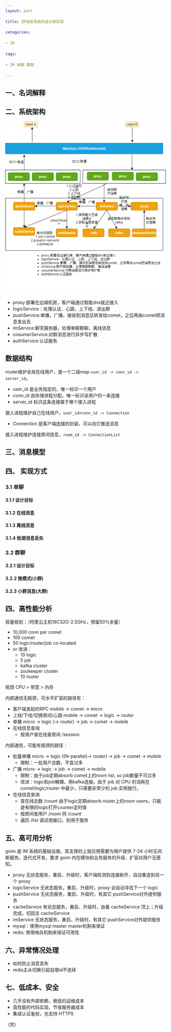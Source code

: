```yaml
---
layout: post

title: IM消息系统的设计和实现

categories:

- IM

tags:

- IM 单聊 群聊

---
```

## 一、名词解释

## 二、系统架构


![](https://github.com/zhangchuhu/zhangchuhu.github.io/blob/master/image/201611/goim.png)


* proxy:部署在边缘机房，客户端通过智能dns就近接入
* logicService：处理认证、心跳、上下线、进出群
* pushService:单播，广播，接收到消息后转发给comet，之后再由comet把消息发出去
* imService:聊天服务器，处理单聊群聊，离线消息
* cosumerService:对群消息进行异步写扩散
* authService:认证服务

## 数据结构

router维护全局在线用户，是一个二级map `user_id -> conn_id -> server_id`。

* user_id 是业务指定的，唯一标识一个用户
* conn_id 由存储进程分配，唯一标识该用户的一条连接
* server_id 标识这条连接属于哪个接入进程

接入进程维护自己在线用户，`user_id+conn_id -> Connection`

* Connection 是客户端连接的封装，可以向它推送消息

接入进程维护连接房间信息，`room_id -> ConnectionList`

## 三、消息模型

## 四、 实现方式

### 3.1 单聊

#### 3.1.1 设计目标

#### 3.1.2 在线消息

#### 3.1.3 离线消息

#### 3.1.4 检测消息丢失

### 3.2 群聊

#### 3.2.1 设计目标
#### 3.2.2 推模式(小群)
#### 3.2.3 小群消息(大群)
## 四、高性能分析

容量规划：（阿里云主机16C32G-2.5GHz，预留50%余量）

* 10,000 conn per comet
* 100 comet
* 50 logic/router/job co-located
* or 改进：
  + 10 logic
  + 5 job
  + kafka cluster
  + zookeeper cluster
  + 10 router

瓶颈 CPU > 带宽 > 内存

内部通信无瓶颈，可水平扩容的路径有：

* 客户端发起的RPC mobile -> comet -> micro
* 上线/下线/切换房间/心跳 mobile -> comet -> logic -> router
* 单播 micro -> logic (-> router) -> job -> comet -> mobile
* 在线信息查询
  + 按用户查在线查房间 /session

内部通信，可能有瓶颈的路径：

* 批量单播  micro -> logic ((N-parallel)-> router) -> job -> comet -> mobile
  + 限制：一批用户总数，不宜过多
* 广播 micro -> logic -> job -> comet -> mobile
  + 限制：由于job定期absorb comet上的room list, so job数量不可过多
  + 改进：logic和job解耦，用kafka连接。由于 job 对 CPU 的消耗在 comet/logic/router 中最少，只需要非常少的 job 实例就行。
* 在线信息查询
  + 查在线总数 /count 由于logic定期absorb router上的room users，只能是有限的logic打开counter定时查
  + 按房间查用户 /room 同 /count
  + 遍历 /list 调试用接口，别用于服务

## 五、高可用分析

goim 是 IM 系统的基础设施，其支撑的上层应用需要为用户提供 7-24 小时无间断服务。迭代式开发，要求 goim 内在模块和业务服务的升级、扩容对用户无感知。

* proxy 无状态服务，重启、升级时，客户端检测到连接断开，自动重连到另一个 proxy
* logicService 无状态服务，重启、升级时，proxy 会自动寻找下一个 logic
* pushService 无状态服务，重启、升级时，有其它 pushService对外提供服务
* cacheService 有状态服务，重启、升级时，由备 cacheService 顶上；升级完成，切回主 cacheService
* imService 无状态服务，重启、升级时，有其它 pushService对外提供服务
* mysql：使用mysql master master机制来保证
* redis: 使用哨兵机制来保证可用性

## 六、异常情况处理


* 如何防止消息丢失
* redis主从切换引起自增id不连续

## 七、低成本、安全

* 几乎没有外部依赖，极低的运维成本
* 高性能的代码实现，节省服务器成本
* 集成认证鉴权，也支持 HTTPS


（完）
